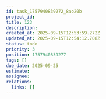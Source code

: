 ```yaml
---
id: task_1757940839272_8ao20b
project_id: 
title: 123
description: 
created_at: 2025-09-15T12:53:59.272Z
updated_at: 2025-09-15T12:54:12.708Z
status: todo
priority: 3
position: 1757940839277
tags: []
due_date: 2025-09-25
estimate: 
assignee: 
relations:
  links: []
---
```





